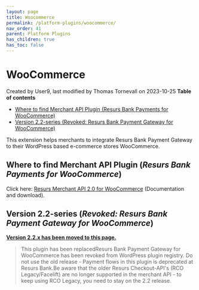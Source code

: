 ```yaml
---
layout: page
title: Woocommerce
permalink: /platform-plugins/woocommerce/
nav_order: 41
parent: Platform Plugins
has_children: true
has_toc: false
---
```




# WooCommerce 
Created by User9, last modified by Thomas Tornevall on 2023-10-25
**Table of contents**
- [Where to find Merchant API Plugin (Resurs Bank Payments for
  WooCommerce)](#woocommerce-wheretofindmerchantapiplugin(resursbankpaymentsforwoocommerce))
- [Version 2.2-series (Revoked: Resurs Bank Payment Gateway for
  WooCommerce)](#woocommerce-version2.2-series(revoked:resursbankpaymentgatewayforwoocommerce))

This extension helps merchants to integrate Resurs Bank Payment Gateway
to their WordPress based e-commerce stores WooCommerce.

## Where to find Merchant API Plugin (*Resurs Bank Payments for WooCommerce*)
Click here: [Resurs Merchant API 2.0 for
WooCommerce](resurs-merchant-api-2.0-for-woocommerce) (Documentation and
download).

## Version 2.2-series (*Revoked: Resurs Bank Payment Gateway for WooCommerce*)
**[Version 2.2.x has been moved to this page.](91030050)**

> This plugin has been replacedResurs Bank Payment Gateway for
> WooCommerce has been revoked from WordPress plugin registry. Do not
> use the old release - Payment flows in this plugin is deprecated at
> Resurs Bank.Be aware that the older Resurs Checkout-API's (RCO
> Legacy/Facelift) are no longer supported in the merchant API - to keep
> using RCO Legacy, you need to stay on the 2.2 release.

